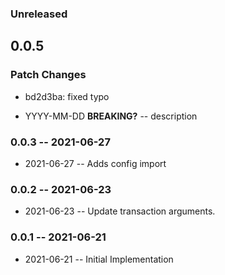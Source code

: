 ### Unreleased

## 0.0.5

### Patch Changes

- bd2d3ba: fixed typo

- YYYY-MM-DD **BREAKING?** -- description

### 0.0.3 -- 2021-06-27

- 2021-06-27 -- Adds config import

### 0.0.2 -- 2021-06-23

- 2021-06-23 -- Update transaction arguments.

### 0.0.1 -- 2021-06-21

- 2021-06-21 -- Initial Implementation
